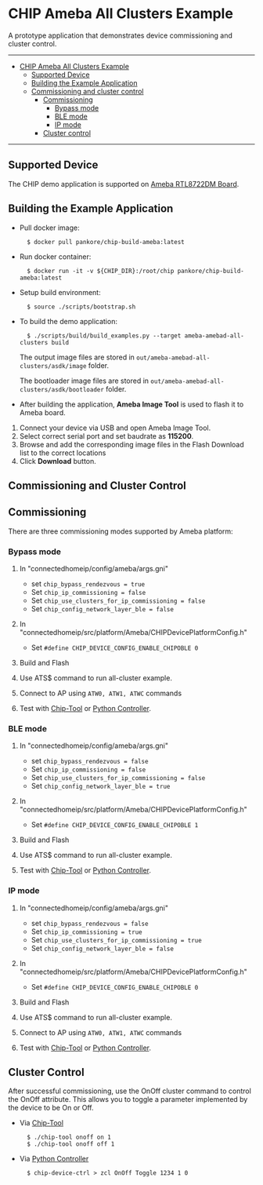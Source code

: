 # CHIP Ameba All Clusters Example

A prototype application that demonstrates device commissioning and cluster
control.

---

-   [CHIP Ameba All Clusters Example](#chip-ameba-all-clusters-example)
    -   [Supported Device](#supported-device)
    -   [Building the Example Application](#building-the-example-application)
    -   [Commissioning and cluster control](#commissioning-and-cluster-control)
        -   [Commissioning](#commissioning)
            -   [Bypass mode](#bypass-mode)
            -   [BLE mode](#ble-mode)
            -   [IP mode](#ip-mode)
        -   [Cluster control](#cluster-control)

---

## Supported Device

The CHIP demo application is supported on
[Ameba RTL8722DM Board](https://www.amebaiot.com/en/amebad).

## Building the Example Application

-   Pull docker image:

          $ docker pull pankore/chip-build-ameba:latest

-   Run docker container:

          $ docker run -it -v ${CHIP_DIR}:/root/chip pankore/chip-build-ameba:latest

-   Setup build environment:

          $ source ./scripts/bootstrap.sh

-   To build the demo application:

          $ ./scripts/build/build_examples.py --target ameba-amebad-all-clusters build

    The output image files are stored in
    `out/ameba-amebad-all-clusters/asdk/image` folder.

    The bootloader image files are stored in
    `out/ameba-amebad-all-clusters/asdk/bootloader` folder.

-   After building the application, **Ameba Image Tool** is used to flash it to
    Ameba board.

1. Connect your device via USB and open Ameba Image Tool.
2. Select correct serial port and set baudrate as **115200**.
3. Browse and add the corresponding image files in the Flash Download list to
   the correct locations
4. Click **Download** button.

## Commissioning and Cluster Control

## Commissioning

There are three commissioning modes supported by Ameba platform:

### Bypass mode

1. In "connectedhomeip/config/ameba/args.gni"

    - set `chip_bypass_rendezvous = true`
    - Set `chip_ip_commissioning = false`
    - Set `chip_use_clusters_for_ip_commissioning = false`
    - Set `chip_config_network_layer_ble = false`

2. In "connectedhomeip/src/platform/Ameba/CHIPDevicePlatformConfig.h"

    - Set `#define CHIP_DEVICE_CONFIG_ENABLE_CHIPOBLE 0`

3. Build and Flash
4. Use ATS\$ command to run all-cluster example.
5. Connect to AP using `ATW0, ATW1, ATWC` commands
6. Test with
   [Chip-Tool](https://github.com/project-chip/connectedhomeip/tree/master/examples/chip-tool)
   or
   [Python Controller](https://github.com/project-chip/connectedhomeip/blob/master/docs/guides/python_chip_controller_building.md).

### BLE mode

1. In "connectedhomeip/config/ameba/args.gni"

    - set `chip_bypass_rendezvous = false`
    - Set `chip_ip_commissioning = false`
    - Set `chip_use_clusters_for_ip_commissioning = false`
    - Set `chip_config_network_layer_ble = true`

2. In "connectedhomeip/src/platform/Ameba/CHIPDevicePlatformConfig.h"

    - Set `#define CHIP_DEVICE_CONFIG_ENABLE_CHIPOBLE 1`

3. Build and Flash
4. Use ATS\$ command to run all-cluster example.
5. Test with
   [Chip-Tool](https://github.com/project-chip/connectedhomeip/tree/master/examples/chip-tool)
   or
   [Python Controller](https://github.com/project-chip/connectedhomeip/blob/master/docs/guides/python_chip_controller_building.md).

### IP mode

1. In "connectedhomeip/config/ameba/args.gni"

    - set `chip_bypass_rendezvous = false`
    - Set `chip_ip_commissioning = true`
    - Set `chip_use_clusters_for_ip_commissioning = true`
    - Set `chip_config_network_layer_ble = false`

2. In "connectedhomeip/src/platform/Ameba/CHIPDevicePlatformConfig.h"

    - Set `#define CHIP_DEVICE_CONFIG_ENABLE_CHIPOBLE 0`

3. Build and Flash
4. Use ATS\$ command to run all-cluster example.
5. Connect to AP using `ATW0, ATW1, ATWC` commands
6. Test with
   [Chip-Tool](https://github.com/project-chip/connectedhomeip/tree/master/examples/chip-tool)
   or
   [Python Controller](https://github.com/project-chip/connectedhomeip/blob/master/docs/guides/python_chip_controller_building.md).

## Cluster Control

After successful commissioning, use the OnOff cluster command to control the
OnOff attribute. This allows you to toggle a parameter implemented by the device
to be On or Off.

-   Via
    [Chip-Tool](https://github.com/project-chip/connectedhomeip/tree/master/examples/chip-tool#using-the-client-to-send-matter-commands)

          $ ./chip-tool onoff on 1
          $ ./chip-tool onoff off 1

-   Via
    [Python Controller](https://github.com/project-chip/connectedhomeip/blob/master/docs/guides/python_chip_controller_building.md#step-8-control-application-zcl-clusters)

          $ chip-device-ctrl > zcl OnOff Toggle 1234 1 0
